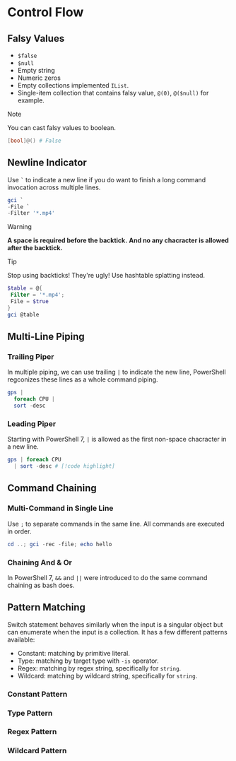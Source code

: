 # Control Flow

## Falsy Values

- `$false`
- `$null`
- Empty string
- Numeric zeros
- Empty collections implemented `IList`.
- Single-item collection that contains falsy value, `@(0)`, `@($null)` for example.

> [!NOTE]
> You can cast falsy values to boolean.
>```ps1
>[bool]@() # False
>```

## Newline Indicator

Use `` ` `` to indicate a new line if you do want to finish a long command invocation across multiple lines.

```ps1
gci `
-File `
-Filter '*.mp4'
```

> [!warning]
> **A space is required before the backtick.**
> **And no any chacracter is allowed after the backtick.**

> [!TIP]
> Stop using backticks! They're ugly! Use hashtable splatting instead.
>```ps1
>$table = @{
>  Filter = '*.mp4';
>  File = $true
>}
>gci @table
>```

## Multi-Line Piping

### Trailing Piper

In multiple piping, we can use trailing `|` to indicate the new line, PowerShell regconizes these lines as a whole command piping.

```ps1
gps |
  foreach CPU |
  sort -desc 
```

### Leading Piper <Badge type="info" text="PowerShell 7+" />

Starting with PowerShell 7, `|` is allowed as the first non-space chacracter in a new line.

```ps1
gps | foreach CPU
  | sort -desc # [!code highlight] 
```

## Command Chaining

### Multi-Command in Single Line

Use `;` to separate commands in the same line.
All commands are executed in order.

```ps1
cd ..; gci -rec -file; echo hello
```

### Chaining And & Or <Badge type="info" text="PowerShell 7+" />

In PowerShell 7, `&&` and `||` were introduced to do the same command chaining as bash does.


## Pattern Matching

Switch statement behaves similarly when the input is a singular object but can enumerate when the input is a collection.
It has a few different patterns available:

- Constant: matching by primitive literal.
- Type: matching by target type with `-is` operator.
- Regex: matching by regex string, specifically for `string`.
- Wildcard: matching by wildcard string, specifically for `string`.

### Constant Pattern

### Type Pattern

### Regex Pattern

### Wildcard Pattern


